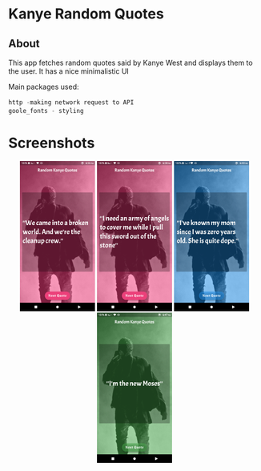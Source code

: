 # Kanye Random Quotes
## About

This app fetches random quotes said by Kanye West and displays them to the user.
It has a nice minimalistic UI

Main packages used:
 ```dart
 http -making network request to API
 goole_fonts - styling
 ```
# Screenshots
<div align="center">
<img src="screenshots/kscreen1.png" width="150px"/>
<img src="screenshots/kscreen2.png" width="150px"/>
<img src="screenshots/kscreen3.png" width="150px"/>
<img src="screenshots/kscreen4.png" width="150px"/>
</div>
